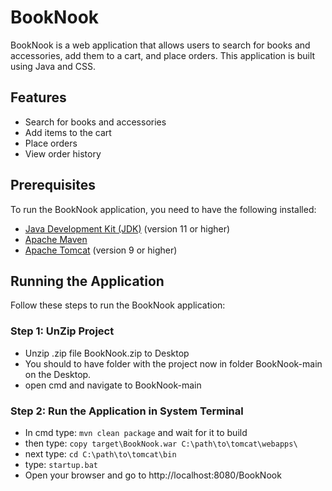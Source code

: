 # BookNook

BookNook is a web application that allows users to search for books and accessories, add them to a cart, and place orders. This application is built using Java and CSS.

## Features

- Search for books and accessories
- Add items to the cart
- Place orders
- View order history

## Prerequisites

To run the BookNook application, you need to have the following installed:

- [Java Development Kit (JDK)](https://www.oracle.com/java/technologies/javase-jdk11-downloads.html) (version 11 or higher)
- [Apache Maven](https://maven.apache.org/install.html)
- [Apache Tomcat](https://tomcat.apache.org/download-90.cgi) (version 9 or higher)

## Running the Application

Follow these steps to run the BookNook application:

### Step 1: UnZip Project

- Unzip .zip file BookNook.zip to Desktop
- You should to have folder with the project now in folder BookNook-main on the Desktop.
- open cmd and navigate to BookNook-main

### Step 2: Run the Application in System Terminal

- In cmd type: ```mvn clean package``` and wait for it to build
- then type: ```copy target\BookNook.war C:\path\to\tomcat\webapps\```
- next type: ```cd C:\path\to\tomcat\bin```
- type: ```startup.bat```
- Open your browser and go to http://localhost:8080/BookNook
